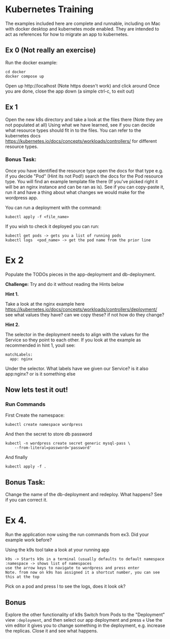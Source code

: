 # Kubernetes Training
The examples included here are complete and runnable, including on Mac with docker desktop and kubernetes mode enabled.
They are intended to act as references for how to migrate an app to kubernetes.

## Ex 0 (Not really an exercise)
Run the docker example:
```
cd docker
docker compose up
```

Open up http://localhost (Note https doesn't work) and click around 
Once you are done, close the app down (a simple ctrl-c, to exit out)

## Ex 1
Open the new k8s directory and take a look at the files there (Note they are not populated at all)
Using what we have learned, see if you can decide what resource types should fit in to the files.
You can refer to the kubernetes docs https://kubernetes.io/docs/concepts/workloads/controllers/ for different resource types.

### Bonus Task: 
Once you have identified the resource type open the docs for that type e.g. 
if you decide "Pod" (Hint its not Pod!) search the docs for the Pod resource type. You will find an example template file there (If you've picked right it will be an nginx instance and can be ran as is).
See if you can copy-paste it, run it and have a thing about what changes we would make for the wordpress app.

You can run a deployment with the command:
```
kubectl apply -f <file_name>
```

If you wish to check it deployed you can run:
```
kubectl get pods -> gets you a list of running pods
kubectl logs  <pod_name> -> get the pod name from the prior line 
```


# Ex 2
Populate the TODOs pieces in the app-deployment and db-deployment. 

**Challenge:** Try and do it without reading the Hints below

**Hint 1.** 

Take a look at the nginx example here https://kubernetes.io/docs/concepts/workloads/controllers/deployment/ 
see what values they have? can we copy these? if not how do they change?

**Hint 2.**

The selector in the deployment needs to align with the values for the Service so they point to each other.
If you look at the example as recommended in hint 1, youll see:
```
matchLabels:
  app: nginx
```
Under the selector. What labels have we given our Service? is it also app:nginx? or is it something else

## Now lets test it out!

### Run Commands
First Create the namespace:

```
kubectl create namespace wordpress 
```

And then the secret to store db password
```
kubectl -n wordpress create secret generic mysql-pass \
    --from-literal=password='password'
```

And finally 
```
kubectl apply -f .
```

## Bonus Task:
Change the name of the db-deployment and redeploy. What happens?
See if you can correct it.

# Ex 4.

Run the application now using the run commands from ex3. Did your example work before?

Using the k9s tool take a look at your running app

```
k9s -> Starts k9s in a terminal (usually defaults to default namespace
:namespace -> shows list of namespaces
use the arrow keys to navigate to wordpress and press enter
Note. from now on k9s has assigned it a shortcut number, you can see this at the top

```

Pick on a pod and press l to see the logs, does it look ok?


## Bonus
Explore the other functionality of k9s
Switch from Pods to the "Deployment" view ``:deployment``, and then select our app deployment and press ``e``
Use the vim editor it gives you to change something in the deployment, e.g. increase the replicas.
Close it and see what happens.
